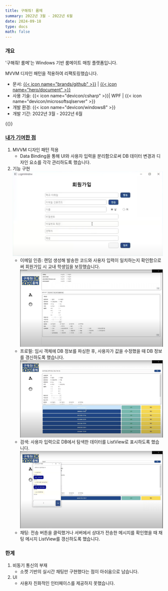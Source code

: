```yaml
---
title: 구해줘! 룸메
summary: 2022년 3월 - 2022년 6월
date: 2024-09-18
type: docs
math: false
---
```


### 개요

'구해줘! 룸메'는 Windows 기반 룸메이트 매칭 플랫폼입니다.

MVVM 디자인 패턴을 적용하여 리팩토링했습니다.

- 문서: [{{< icon name="brands/github" >}}](https://github.com/rkdbq/FindRoommate) | [{{< icon name="hero/document" >}}](구해줘!룸메.pdf)
- 사용 기술: {{< icon name="devicon/csharp" >}}| WPF | {{< icon name="devicon/microsoftsqlserver" >}}
- 개발 환경: {{< icon name="devicon/windows8" >}}
- 개발 기간: 2022년 3월 - 2022년 6월

{{<youtube Pw42_G7Vc5U>}}

<!-- ### 개발 동기

기존 시스템은 다음과 같은 문제를 지니고 있었습니다.

1. 흡연 유무, 수면 패턴 등 매우 제한적인 정보만으로 룸메이트를 정해야 했습니다.
2. 룸메이트를 찾기 위한 적절한 커뮤니티가 활성화되어 있지 않았습니다.
    ![screen reader text](그림1.png)
    - 에브리타임은 학교생활 커뮤니티의 역할만 할 뿐, 룸메이트를 구하기 위한 특별한 기능을 제공하지 않았습니다. 쪽지 기능을 통해 소통할 수 있으나, 이는 게시글을 작성해야만 사용할 수 있었습니다.
    ![screen reader text](그림2.png)
    - 하우스메이트라는 서비스는 기숙사 룸메이트 매칭을 위한 서비스가 아닌 자취를 위한 서비스만 존재했고, 상대 성향을 파악할 수 있는 기능이 매우 제한적이었습니다.

우리 팀은 위 문제를 해결하고자 구체적이고 능동적인 룸메이트 배정 방식을 도입한 프로그램을 만들고자 했습니다. -->

### <u>내가 기여한 점</u>

1. MVVM 디자인 패턴 적용
   - Data Binding을 통해 UI와 사용자 입력을 분리함으로써 DB 데이터 변경과 디자인 요소를 각각 관리하도록 했습니다.
2. 기능 구현
   ![screen reader text](회원가입.png)
   - 이메일 인증: 랜덤 생성해 발송한 코드와 사용자 입력이 일치하는지 확인함으로써 회원가입 시 교내 학생임을 보장했습니다.
     ![screen reader text](프로필.png)
   - 프로필: 임시 객체에 DB 정보를 파싱한 후, 사용자가 값을 수정했을 때 DB 정보를 갱신하도록 했습니다.
     ![screen reader text](검색.png)
   - 검색: 사용자 입력으로 DB에서 탐색한 데이터를 ListView로 표시하도록 했습니다.
     ![screen reader text](채팅.png)
   - 채팅: 전송 버튼을 클릭했거나 서버에서 상대가 전송한 메시지를 확인했을 때 채팅 메시지 ListView를 갱신하도록 했습니다.

### 한계

1. 비동기 통신의 부재
   - 소켓 기반의 실시간 채팅만 구현했다는 점이 아쉬움으로 남습니다.
2. UI
   - 사용자 친화적인 인터페이스를 제공하지 못했습니다.

